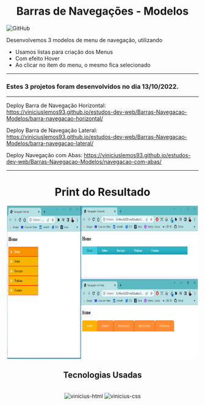 <h1 align="center">Barras de Navegações - Modelos</h1>

![GitHub](https://img.shields.io/github/license/viniciuslemos93/estudos-dev-web)

Desenvolvemos 3 modelos de menu de navegação, utilizando

- Usamos listas para criação dos Menus
- Com efeito Hover
- Ao clicar no ítem do menu, o mesmo fica selecionado

<hr>

<h3> Estes 3 projetos foram desenvolvidos no dia 13/10/2022. </h3>
<hr>

Deploy Barra de Navegação Horizontal: https://viniciuslemos93.github.io/estudos-dev-web/Barras-Navegacao-Modelos/barra-navegacao-horizontal/

Deploy Barra de Navegação Lateral: https://viniciuslemos93.github.io/estudos-dev-web/Barras-Navegacao-Modelos/barra-navegacao-lateral/

Deploy Navegação com Abas: https://viniciuslemos93.github.io/estudos-dev-web/Barras-Navegacao-Modelos/navegacao-com-abas/
<hr>
<h1 align="center">Print do Resultado</h1>
<div align="center">
<img align="center" alt="Print dos 3 Modelos" height="400" width="500" src="print-resultado-3-projetos.PNG">
</div>
<h2 align="center">Tecnologias Usadas</h2>
<div align="center">
     <div style="display: inline_block margin-left:auto margin-rigth:auto"><br>
        <img align="lef" alt="vinicius-html" height="40 widht="50" src="https://cdn.jsdelivr.net/gh/devicons/devicon/icons/html5/html5-plain-wordmark.svg" />
        <img align="lef" alt="vinicius-css" height="40 widht="50" src="https://cdn.jsdelivr.net/gh/devicons/devicon/icons/css3/css3-plain-wordmark.svg" />
    </div>
</div>
